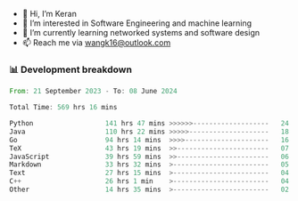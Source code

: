 - 👋 Hi, I’m Keran
- 👀 I’m interested in Software Engineering and machine learning
- 🌱 I’m currently learning networked systems and software design
- 📫 Reach me via wangk16@outlook.com


###  📊 Development breakdown
<!--START_SECTION:waka-->

```rust
From: 21 September 2023 - To: 08 June 2024

Total Time: 569 hrs 16 mins

Python                  141 hrs 47 mins >>>>>>-------------------   24.28 %
Java                    110 hrs 22 mins >>>>>--------------------   18.90 %
Go                      94 hrs 14 mins  >>>>---------------------   16.14 %
TeX                     43 hrs 19 mins  >>-----------------------   07.42 %
JavaScript              39 hrs 59 mins  >>-----------------------   06.85 %
Markdown                33 hrs 32 mins  >------------------------   05.75 %
Text                    27 hrs 15 mins  >------------------------   04.67 %
C++                     26 hrs 1 min    >------------------------   04.46 %
Other                   14 hrs 35 mins  >------------------------   02.50 %
```

<!--END_SECTION:waka-->

<!---
keran-w/keran-w is a ✨ special ✨ repository because its `README.md` (this file) appears on your GitHub profile.
You can click the Preview link to take a look at your changes.
--->
